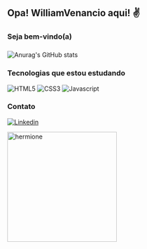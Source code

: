 ## Opa! WilliamVenancio aqui! ✌️

### Seja bem-vindo(a)

###

![Anurag's GitHub stats](https://github-readme-stats.vercel.app/api?username=WilliamVenancio&show_icons=true&theme=dark&count_private=false)

### Tecnologias que estou estudando

<div style="display: inline-block;">
    <img src="https://img.shields.io/badge/HTML5-E34F26?style=for-the-badge&logo=html5&logoColor=white" alt="HTML5"/>
    <img src="https://img.shields.io/badge/CSS3-1572B6?style=for-the-badge&logo=css3&logoColor=white" alt="CSS3"/>
    <img src="https://img.shields.io/badge/JavaScript-323330?style=for-the-badge&logo=javascript&logoColor=F7DF1E" alt="Javascript"/>
</div></br>

### Contato

[![Linkedin](https://img.shields.io/badge/LinkedIn-0077B5?style=for-the-badge&logo=linkedin&logoColor=white)](https://www.linkedin.com/in/williamvenancioo/)


<img src="https://github.com/WilliamVenancio/WilliamVenancio/assets/65145639/201dcfa8-f082-4f11-9afd-8560f1793f83d" alt="hermione" width="250">
